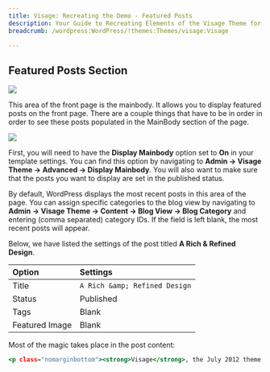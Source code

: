 ```yaml
---
title: Visage: Recreating the Demo - Featured Posts
description: Your Guide to Recreating Elements of the Visage Theme for WordPress
breadcrumb: /wordpress:WordPress/!themes:Themes/visage:Visage

---
```


Featured Posts Section
-----

![][demo]

This area of the front page is the mainbody. It allows you to display featured posts on the front page. There are a couple things that have to be in order in order to see these posts populated in the MainBody section of the page.

![][mainbody]

First, you will need to have the **Display Mainbody** option set to **On** in your template settings. You can find this option by navigating to **Admin -> Visage Theme -> Advanced -> Display Mainbody**. You will also want to make sure that the posts you want to display are set in the published status.

By default, WordPress displays the most recent posts in this area of the page. You can assign specific categories to the blog view by navigating to **Admin -> Visage Theme -> Content -> Blog View -> Blog Category** and entering (comma separated) category IDs. If the field is left blank, the most recent posts will appear. 

Below, we have listed the settings of the post titled **A Rich &amp; Refined Design**.

| Option         | Settings                      |
| :------------- | :-----------------            |
| Title          | `A Rich &amp; Refined Design` |
| Status         | Published                     |
| Tags           | Blank                         |
| Featured Image | Blank                         |


Most of the magic takes place in the post content:

~~~ .html
<p class="nomarginbottom"><strong>Visage</strong>, the July 2012 theme release, is a <strong>contemporary</strong> blending of stunning, refined visuals, combined with a <strong>polished</strong> and powerful undertone, providing a unique look that is flexible and intuitive to use. The foundational <strong>Gantry Framework</strong> creates a core rich with features, such as the 960 Grid System, <strong>per override configuration</strong>, amongst many others.</p>
~~~ 

[demo]: assets/demo_8.jpeg
[mainbody]: assets/mainbody.jpeg